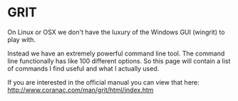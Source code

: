 # GRIT
On Linux or OSX we don't have the luxury of the Windows GUI (wingrit) to play with. 

Instead we have an extremely powerful command line tool. The command line functionally has like 100 different options. So this page will contain a list of commands I find useful and what I actually used.

If you are interested in the official manual you can view that here: http://www.coranac.com/man/grit/html/index.htm